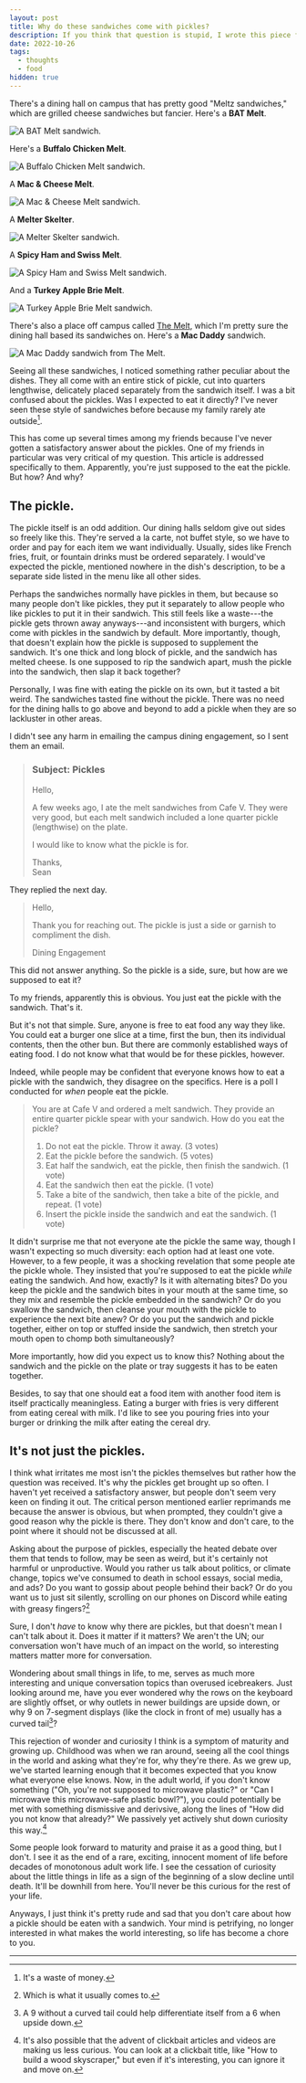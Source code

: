 ```yaml
---
layout: post
title: Why do these sandwiches come with pickles?
description: If you think that question is stupid, I wrote this piece for you.
date: 2022-10-26
tags:
  - thoughts
  - food
hidden: true
---
```


There's a dining hall on campus that has pretty good "Meltz sandwiches," which are grilled cheese sandwiches but fancier. Here's a **BAT Melt**.

![A BAT Melt sandwich.](../images/pickles/bat-melt.jpg)

Here's a **Buffalo Chicken Melt**.

![A Buffalo Chicken Melt sandwich.](../images/pickles/buffalo-chicken-melt.jpg)

A **Mac & Cheese Melt**.

![A Mac & Cheese Melt sandwich.](../images/pickles/mac-n-cheese-melt.jpg)

A **Melter Skelter**.

![A Melter Skelter sandwich.](../images/pickles/melter-skelter.jpg)

A **Spicy Ham and Swiss Melt**.

![A Spicy Ham and Swiss Melt sandwich.](../images/pickles/spicy-ham-and-swiss-melt.jpg)

And a **Turkey Apple Brie Melt**.

![A Turkey Apple Brie Melt sandwich.](../images/pickles/turkey-apple-brie-melt.jpg)

There's also a place off campus called [The Melt](https://www.themelt.com/), which I'm pretty sure the dining hall based its sandwiches on. Here's a **Mac Daddy** sandwich.

![A Mac Daddy sandwich from The Melt.](../images/pickles/mac-daddy-sandwich.jpg)

Seeing all these sandwiches, I noticed something rather peculiar about the dishes. They all come with an entire stick of pickle, cut into quarters lengthwise, delicately placed separately from the sandwich itself. I was a bit confused about the pickles. Was I expected to eat it directly? I've never seen these style of sandwiches before because my family rarely ate outside[^2].

[^2]: It's a waste of money.

This has come up several times among my friends because I've never gotten a satisfactory answer about the pickles. One of my friends in particular was very critical of my question. This article is addressed specifically to them. Apparently, you're just supposed to the eat the pickle. But how? And why?

## The pickle.

The pickle itself is an odd addition. Our dining halls seldom give out sides so freely like this. They're served a la carte, not buffet style, so we have to order and pay for each item we want individually. Usually, sides like French fries, fruit, or fountain drinks must be ordered separately. I would've expected the pickle, mentioned nowhere in the dish's description, to be a separate side listed in the menu like all other sides.

Perhaps the sandwiches normally have pickles in them, but because so many people don't like pickles, they put it separately to allow people who like pickles to put it in their sandwich. This still feels like a waste---the pickle gets thrown away anyways---and inconsistent with burgers, which come with pickles in the sandwich by default. More importantly, though, that doesn't explain how the pickle is supposed to supplement the sandwich. It's one thick and long block of pickle, and the sandwich has melted cheese. Is one supposed to rip the sandwich apart, mush the pickle into the sandwich, then slap it back together?

Personally, I was fine with eating the pickle on its own, but it tasted a bit weird. The sandwiches tasted fine without the pickle. There was no need for the dining halls to go above and beyond to add a pickle when they are so lackluster in other areas.

I didn't see any harm in emailing the campus dining engagement, so I sent them an email.

> ### Subject: Pickles
>
> Hello,
>
> A few weeks ago, I ate the melt sandwiches from Cafe V. They were very good, but each melt sandwich included a lone quarter pickle (lengthwise) on the plate.
>
> I would like to know what the pickle is for.
>
> Thanks,<br>
> Sean

They replied the next day.

> Hello,
>
> Thank you for reaching out. The pickle is just a side or garnish to compliment the dish.
>
> Dining Engagement

This did not answer anything. So the pickle is a side, sure, but how are we supposed to eat it?

To my friends, apparently this is obvious. You just eat the pickle with the sandwich. That's it.

But it's not that simple. Sure, anyone is free to eat food any way they like. You could eat a burger one slice at a time, first the bun, then its individual contents, then the other bun. But there are commonly established ways of eating food. I do not know what that would be for these pickles, however.

Indeed, while people may be confident that everyone knows how to eat a pickle with the sandwich, they disagree on the specifics. Here is a poll I conducted for _when_ people eat the pickle.

> You are at Cafe V and ordered a melt sandwich. They provide an entire quarter pickle spear with your sandwich. How do you eat the pickle?
>
> 1. Do not eat the pickle. Throw it away. (3 votes)
> 2. Eat the pickle before the sandwich. (5 votes)
> 3. Eat half the sandwich, eat the pickle, then finish the sandwich. (1 vote)
> 4. Eat the sandwich then eat the pickle. (1 vote)
> 5. Take a bite of the sandwich, then take a bite of the pickle, and repeat. (1 vote)
> 6. Insert the pickle inside the sandwich and eat the sandwich. (1 vote)

It didn't surprise me that not everyone ate the pickle the same way, though I wasn't expecting so much diversity: each option had at least one vote. However, to a few people, it was a shocking revelation that some people ate the pickle whole. They insisted that you're supposed to eat the pickle _while_ eating the sandwich. And how, exactly? Is it with alternating bites? Do you keep the pickle and the sandwich bites in your mouth at the same time, so they mix and resemble the pickle embedded in the sandwich? Or do you swallow the sandwich, then cleanse your mouth with the pickle to experience the next bite anew? Or do you put the sandwich and pickle together, either on top or stuffed inside the sandwich, then stretch your mouth open to chomp both simultaneously?

More importantly, how did you expect us to know this? Nothing about the sandwich and the pickle on the plate or tray suggests it has to be eaten together.

Besides, to say that one should eat a food item with another food item is itself practically meaningless. Eating a burger with fries is very different from eating cereal with milk. I'd like to see you pouring fries into your burger or drinking the milk after eating the cereal dry.

## It's not just the pickles.

I think what irritates me most isn't the pickles themselves but rather how the question was received. It's why the pickles get brought up so often. I haven't yet received a satisfactory answer, but people don't seem very keen on finding it out. The critical person mentioned earlier reprimands me because the answer is obvious, but when prompted, they couldn't give a good reason why the pickle is there. They don't know and don't care, to the point where it should not be discussed at all.

Asking about the purpose of pickles, especially the heated debate over them that tends to follow, may be seen as weird, but it's certainly not harmful or unproductive. Would you rather us talk about politics, or climate change, topics we've consumed to death in school essays, social media, and ads? Do you want to gossip about people behind their back? Or do you want us to just sit silently, scrolling on our phones on Discord while eating with greasy fingers?[^3]

[^3]: Which is what it usually comes to.

Sure, I don't _have_ to know why there are pickles, but that doesn't mean I can't talk about it. Does it matter if it matters? We aren't the UN; our conversation won't have much of an impact on the world, so interesting matters matter more for conversation.

Wondering about small things in life, to me, serves as much more interesting and unique conversation topics than overused icebreakers. Just looking around me, have you ever wondered why the rows on the keyboard are slightly offset, or why outlets in newer buildings are upside down, or why 9 on 7-segment displays (like the clock in front of me) usually has a curved tail[^1]?

[^1]: A 9 without a curved tail could help differentiate itself from a 6 when upside down.

This rejection of wonder and curiosity I think is a symptom of maturity and growing up. Childhood was when we ran around, seeing all the cool things in the world and asking what they're for, why they're there. As we grew up, we've started learning enough that it becomes expected that you know what everyone else knows. Now, in the adult world, if you don't know something ("Oh, you're not supposed to microwave plastic?" or "Can I microwave this microwave-safe plastic bowl?"), you could potentially be met with something dismissive and derivsive, along the lines of "How did you not know that already?" We passively yet actively shut down curiosity this way.[^4]

[^4]: It's also possible that the advent of clickbait articles and videos are making us less curious. You can look at a clickbait title, like "How to build a wood skyscraper," but even if it's interesting, you can ignore it and move on.

Some people look forward to maturity and praise it as a good thing, but I don't. I see it as the end of a rare, exciting, innocent moment of life before decades of monotonous adult work life. I see the cessation of curiosity about the little things in life as a sign of the beginning of a slow decline until death. It'll be downhill from here. You'll never be this curious for the rest of your life.

Anyways, I just think it's pretty rude and sad that you don't care about how a pickle should be eaten with a sandwich. Your mind is petrifying, no longer interested in what makes the world interesting, so life has become a chore to you.

---
